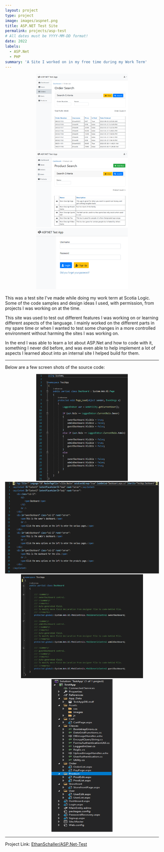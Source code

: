 ```yaml
---
layout: project
type: project
image: images/aspnet.png
title: ASP.NET Test Site
permalink: projects/asp-test
# All dates must be YYYY-MM-DD format!
date: 2022
labels:
  - ASP.Net
  - PHP
summary: 'A Site I worked on in my free time during my Work Term'
---
```


<div class="ui small rounded images" style="text-align:center">
  <img class="ui image" style="width:300px;height:250px;" src="../images/aspnet_img1.png">
  <img class="ui image" style="width:300px;height:250px;" src="../images/aspnet_img2.png">
  <img class="ui image" style="width:300px;height:200px;" src="../images/aspnet_img3.png">
</div>

<br/>
 This was a test site I've made while doing my work term at Scotia Logic. Some of the code samples and design ideas I used, with permission, from projects I was working on at the time.

 This site was used to test out different features I was working on or learning different aspects of the language. I mainly worked on the different parts in my spare time or when I wanted to test some changes in a more controlled environment without harming the sites I was working on.

 In the end I was able to learn a lot about ASP.Net and how to code with it, something I never did before, and was even able to help implement a lot of aspects I learned about into an internal site I helped build for them.
<hr>

Below are a few screen shots of the source code:

<div class="ui small rounded images" style="text-align:center">
  <img class="ui image" style="width:300px;height:350px;" src="../images/aspnet_code1.png">
  <img class="ui image" style="width:550px;height:300px;" src="../images/aspnet_code2.png">
  <img class="ui image" style="width:400px;height:340px;" src="../images/aspnet_code3.png">
  <img class="ui image" style="width:200px;height:500px;" src="../images/aspnet_code4.png">
</div>

<hr>

Project Link: <a href="https://github.com/EthanSchaller/ASP.Net-Test"><i class="large github icon"></i>EthanSchaller/ASP.Net-Test</a>

<br/>